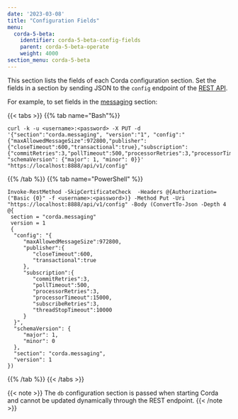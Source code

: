 ```yaml
---
date: '2023-03-08'
title: "Configuration Fields"
menu:
  corda-5-beta:
    identifier: corda-5-beta-config-fields
    parent: corda-5-beta-operate
    weight: 4000
section_menu: corda-5-beta
---
```

This section lists the fields of each Corda configuration section. Set the fields in a section by sending JSON to the `config` endpoint of the [REST API](../operating-tutorials/rest-api.md).

For example, to set fields in the [messaging](messaging.md) section:

   {{< tabs >}}
   {{% tab name="Bash"%}}
   ```shell
   curl -k -u <username>:<password> -X PUT -d '{"section":"corda.messaging", "version":"1", "config":"{"maxAllowedMessageSize":972800,"publisher":{"closeTimeout":600,"transactional":true},"subscription":{"commitRetries":3,"pollTimeout":500,"processorRetries":3,"processorTimeout":15000,"subscribeRetries":3,"threadStopTimeout":10000}}", "schemaVersion": {"major": 1, "minor": 0}}' "https://localhost:8888/api/v1/config"
   ```
   {{% /tab %}}
   {{% tab name="PowerShell" %}}
   ```shell
   Invoke-RestMethod -SkipCertificateCheck  -Headers @{Authorization=("Basic {0}" -f <username>:<password>)} -Method Put -Uri "https://localhost:8888/api/v1/config" -Body (ConvertTo-Json -Depth 4 @{
    section = "corda.messaging"
    version = 1
    {
     "config": "{
        "maxAllowedMessageSize":972800,
        "publisher":{
           "closeTimeout":600,
           "transactional":true
        },
        "subscription":{
           "commitRetries":3,
           "pollTimeout":500,
           "processorRetries":3,
           "processorTimeout":15000,
           "subscribeRetries":3,
           "threadStopTimeout":10000
        }
     }",
     "schemaVersion": {
        "major": 1,
        "minor": 0
     },
     "section": "corda.messaging",
     "version": 1
   })
   ```
   {{% /tab %}}
   {{< /tabs >}}

{{< note >}}
The `db` configuration section is passed when starting Corda and cannot be updated dynamically through the REST endpoint.
{{< /note >}}
